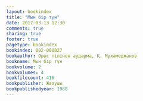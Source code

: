 ```yaml
---
layout: bookindex
title: "Мын бір түн"
date: 2017-03-13 12:30
comments: true
sharing: true
footer: true
pagetype: bookindex
bookindex: 002-000027
bookauthor: Орыс тілінен аударма, Қ. Мұхамеджанов
bookname: Мын бір түн
bookvolume: 2
bookvolumes: 4
bookfilecount: 416
bookpublisher: Жазушы
bookpublishedyear: 1988
---
```

